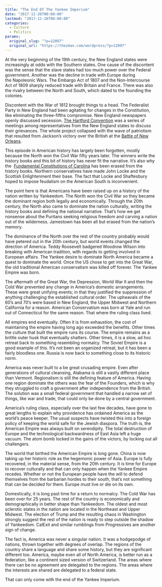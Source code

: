 ```yaml
---
title: "The End Of The Yankee Imperium"
date: "2017-11-26T00:00:00"
lastmod: "2017-11-26T00:00:00"
categories:
  - Culture
  - Politics
params:
  original_slug: "?p=12097"
  original_url: "https://thezman.com/wordpress/?p=12097"
---
```


At the very beginning of the 19th century, the New England states were
increasingly at odds with the Southern states. One cause of the
discontent was the sense that the slave states had too much power over
the Federal government. Another was the decline in trade with Europe
during the Napoleonic Wars. The Embargo Act of 1807 and the
Non-Intercourse Act of 1809 sharply reduced trade with Britain and
France. There was also the rivalry between the North and South, which
dated to the founding the colonies.

Discontent with the War of 1812 brought things to a head. The Federalist
Party in New England had been agitating for changes in the Constitution,
like eliminating the three-fifths compromise. New England newspapers
openly discussed secession. [The Hartford
Convention](https://en.wikipedia.org/wiki/Hartford_Convention) was a
series of meetings among representatives from the New England states to
discuss their grievances. The whole project collapsed with the wave of
patriotism that resulted from Jackson’s victory over the British at the
[Battle of New
Orleans](https://en.wikipedia.org/wiki/Battle_of_New_Orleans).

This episode in American history has largely been forgotten, mostly
because the North won the Civil War fifty years later. The winners write
the history books and this bit of history has never fit the narrative.
It’s also why the  [Fundamental Constitutions of
Carolina](https://en.wikipedia.org/wiki/Fundamental_Constitutions_of_Carolina)
has been erased from the history books. Northern conservatives have made
John Locke and the Scottish Enlightenment their base. The fact that
Locke and Shaftesbury hoped to impose feudalism on the American South is
inconvenient.

The point here is that Americans have been raised up on a history of the
nation written by Yankeedom. The North won the Civil War so they became
the dominant region both legally and economically. Through the 20th
century, the North also came to dominate the nation culturally, writing
the history books and defining the national narrative. That’s how we get
nonsense about the Puritans seeking religious freedom and carving a
nation out of the wilderness. Jamestown has been all but erased from the
nation’s memory.

The dominance of the North over the rest of the country probably would
have petered out in the 20th century, but world events changed the
direction of America. Teddy Roosevelt badgered Woodrow Wilson into
breaking with American tradition, with regards to getting involved in
European affairs. The Yankee desire to dominate North America became a
quest to dominate the world. Once the US chose to get into the Great
War, the old traditional American conservatism was killed off forever.
The Yankee Empire was born.

The aftermath of the Great War, the Depression, World War II and then
the Cold War prevented any change in America’s domestic arrangements.
These were great unifying events; in that they justified the suppression
of anything challenging the established cultural order. The upheavals of
the 60’s and 70’s were based in New England, the Upper Midwest and
Northern California for a reason. American Conservatism was born at Yale
and run out of Connecticut for the same reason. That where the ruling
class lived.

All empires end eventually. Often it is from exhaustion, the cost of
maintaining the empire having long ago exceeded the benefits. Other
times the culture that built the empire runs its course. The empire
remains as a brittle outer husk that eventually shatters. Other times,
it is a slow, ad hoc retreat back to something resembling normalcy. The
Soviet Empire is a good example of this. It’s not been an organized
retreat, but it has been a fairly bloodless one. Russia is now back to
something close to its historic norm.

America was never built to a be great crusading empire. Even after
generations of cultural cleansing, Alabama is still a vastly different
place than Vermont. Regionalism is still the defining feature of
America. Having one region dominate the others was the fear of the
Founders, which is why they struggled to craft a government after
independence from the British. The solution was a small federal
government that handled a narrow set of things, like war and trade, that
could only be done by a central government.

America’s ruling class, especially over the last few decades, have gone
to great lengths to explain why providence has ordained America as the
world’s peace keeper. The usual suspects have twisted this into a
foreign policy of keeping the world safe for the Jewish diaspora. The
truth is, the American Empire was always built on serendipity. The total
destruction of Europe and the technological backwardness of East Asia
left a huge vacuum. The atom bomb locked in the gains of the victors, by
locking out all challengers.

The world that birthed the American Empire is long gone. China is now
taking up her historic role as the hegemonic power of Asia. Europe is
fully recovered, in the material sense, from the 20th century. It is
time for Europe to recover culturally and that can only happen when the
Yankee Empire recedes. Whether or not the European people have the will
to defend themselves from the barbarian hordes to their south, that’s
not something that can be decided for them. Europe must live or die on
its own.

Domestically, it is long past time for a return to normalcy. The Cold
War has been over for 25 years. The rest of the country is economically
and demographically in better shape than Yankeedom. The oldest and most
sclerotic states in the nation are located in the Northeast and Upper
Midwest. The election of Trump and the resulting chaos in Washington
strongly suggest the rest of the nation is ready to step outside the
shadow of Yankeedom. CalExit and similar rumblings from Progressives are
another sign of change.

The fact is, America was never a singular nation. It was a hodgepodge of
nations, thrown together with degrees of overlap. The regions of the
country share a language and share some history, but they are
significant different too. America, maybe even all of North America, is
better run as a federation, like a continent sized version of
Switzerland. The areas where there can be no agreement are delegated to
the regions. The areas where the interests are shared are delegated to a
federal state.

That can only come with the end of the Yankee Imperium.
